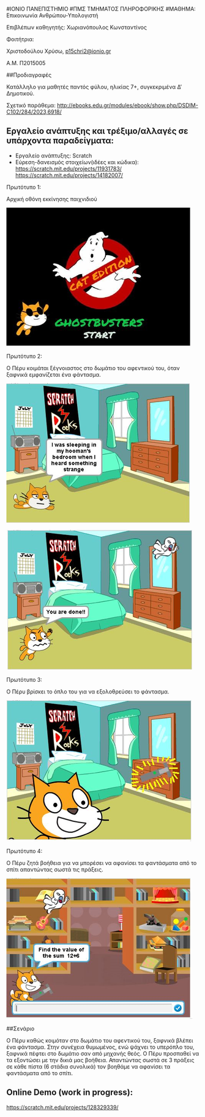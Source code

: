 ﻿#ΙΟΝΙΟ ΠΑΝΕΠΙΣΤΗΜΙΟ 
#ΠΜΣ ΤΜΗΜΑΤΟΣ ΠΛΗΡΟΦΟΡΙΚΗΣ 
#ΜΑΘΗΜΑ: Επικοινωνία Ανθρώπου-Υπολογιστή 
 
Επιβλέπων καθηγητής: Χωριανόπουλος Κωνσταντίνος 

Φοιτήτρια:

Χριστοδούλου Χρύσω, p15chri2@ionio.gr

Α.Μ. Π2015005 


##Προδιαγραφές

Κατάλληλο για μαθητές παντός φύλου, ηλικίας 7+, συγκεκριμένα Δ’ Δημοτικού.

Σχετικό παράθεμα: http://ebooks.edu.gr/modules/ebook/show.php/DSDIM-C102/284/2023,6918/

## Εργαλείο ανάπτυξης και τρέξιμο/αλλαγές σε υπάρχοντα παραδείγματα:

*	Εργαλείο ανάπτυξης: Scratch
*	Εύρεση-δανεισμός στοιχείων(ιδέες και κώδικα):
https://scratch.mit.edu/projects/11931783/
https://scratch.mit.edu/projects/14182007/


Πρωτότυπο 1: 

Αρχική οθόνη εκκίνησης παιχνιδιού

![screen](screen.JPG)

Πρωτότυπο 2: 

Ο Πέρυ κοιμάται ξέγνοιαστος στο δωμάτιο του αφεντικού του, όταν ξαφνικά εμφανίζεται ένα φάντασμα.

![screen1](screen1.JPG)

![screen1.1](screen1.1.JPG)

Πρωτότυπο 3: 

Ο Πέρυ βρίσκει το όπλο του για να εξολοθρεύσει το φάντασμα. 

![screen2](screen2.JPG)

Πρωτότυπο 4: 

Ο Πέρυ ζητά βοήθεια για να μπορέσει να αφανίσει τα φαντάσματα από το σπίτι απαντώντας σωστά τις πράξεις.

![screen3](screen3.JPG)






##Σενάριο 


Ο Πέρυ καθώς κοιμόταν στο δωμάτιο του αφεντικού του, ξαφνικά βλέπει ένα φάντασμα. Στην συνέχεια θυμωμένος, ενώ ψάχνει το υπερόπλο του, ξαφνικά πέφτει στο δωμάτιο σαν από μηχανής θεός. Ο Πέρυ προσπαθεί να τα εξοντώσει με την δικιά μας βοήθεια. Απαντώντας σωστά σε 3 πράξεις σε κάθε πίστα (6 στάδια συνολικά) τον βοηθάμε να αφανίσει τα φαντάσματα από το σπίτι.


## Online Demo (work in progress):
 
https://scratch.mit.edu/projects/128329339/ 




